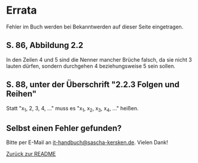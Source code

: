 # Errata #
Fehler im Buch werden bei Bekanntwerden auf dieser Seite eingetragen.

## S. 86, Abbildung 2.2 ##
In den Zeilen 4 und 5 sind die Nenner mancher Brüche falsch, da sie nicht 3 lauten dürfen, sondern durchgehen 4 beziehungsweise 5 sein sollen.

## S. 88, unter der Überschrift "2.2.3 Folgen und Reihen"
Statt "x<sub>1</sub>, 2, 3, 4, ..." muss es "x<sub>1</sub>, x<sub>2</sub>, x<sub>3</sub>, x<sub>4</sub>, ..." heißen.

## Selbst einen Fehler gefunden? ##
Bitte per E-Mail an [it-handbuch@sascha-kersken.de](mailto:it-handbuch@sascha-kersken.de). Vielen Dank!

[Zurück zur README](README.md)
